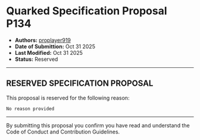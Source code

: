 # Quarked Specification Proposal P134

- **Authors:** [proplayer919](https://github.com/proplayer919)
- **Date of Submittion:** Oct 31 2025
- **Last Modified:** Oct 31 2025
- **Status:** Reserved

---

## RESERVED SPECIFICATION PROPOSAL

This proposal is reserved for the following reason:

```text
No reason provided
```

---

By submitting this proposal you confirm you have read and understand the Code of Conduct and Contribution Guidelines.
